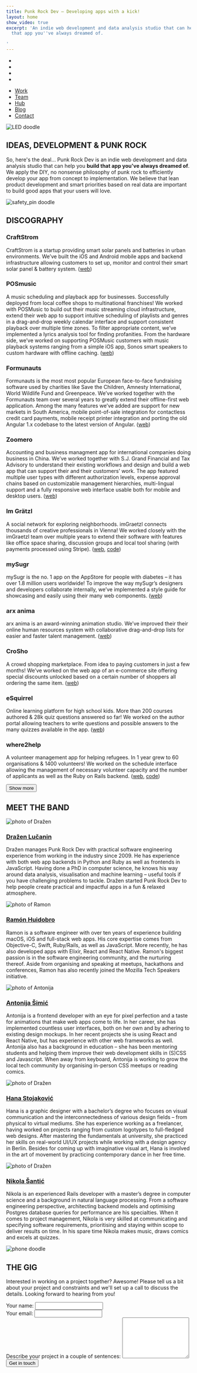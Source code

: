 ```yaml
---
title: Punk Rock Dev – Developing apps with a kick!
layout: home
show_video: true
excerpt: 'An indie web development and data analysis studio that can help you build
  that app you''ve always dreamed of.

'
---
```


<section class="intro-section grey-background clearfix">
  <nav class="nav nav-section nav-absolute" id="nav">
    <ul class="nav-list nav-list-left">
      <li class="nav-item">
        <a href="https://www.twitter.com/punkrockdev/" target="_blank">
          <i class="fab fa-twitter fa-fw"></i>
        </a>
      </li>
      <li class="nav-item">
        <a href="https://www.facebook.com/punkrockdev/" target="_blank">
          <i class="fab fa-facebook-f fa-fw"></i>
        </a>
      </li>
      <li class="nav-item">
        <a href="https://www.github.com/punkrockdev/" target="_blank">
          <i class="fab fa-github fa-fw"></i>
        </a>
      </li>
      <li class="nav-item">
        <a href="https://open.spotify.com/playlist/6E52OGawG1plGSO9GT1yNC?si=7a667rKgSOKjvuvtUyDFvw" target="_blank">
          <i class="fab fa-spotify"></i>
        </a>
      </li>
    </ul>
    <ul class="nav-list nav-list-right">
      <li class="nav-item"><a href="#work" class="nav-link">Work</a></li>
      <li class="nav-item"><a href="#team" class="nav-link">Team</a></li>
      <li class="nav-item"><a href="/hub" class="nav-link">Hub</a></li>
      <li class="nav-item"><a href="https://blog.punkrockdev.com/" class="nav-link">Blog</a></li>
      <li class="nav-item nav-item-contact"><a href="#contact" class="nav-link">Contact</a></li>
    </ul>
  </nav>

  <div class="row">
    <div class="intro-section-column">
      <aside class="doodle">
            <picture>
                <source srcset="images/LED.webp" type="image/webp">
                <source srcset="images/LED.png" type="image/png">
                <img src="images/LED.png" alt="LED doodle">
            </picture>
        </aside>
          <h2>IDEAS, DEVELOPMENT & PUNK ROCK</h2>
          <p class="section-paragraph">
            So, here's the deal… Punk Rock Dev is an indie web development and data analysis
            studio that can help you
            <strong>build that app you've always dreamed of</strong>.
            We apply the DIY, no nonsense philosophy of punk rock to efficiently develop
            your app from concept to implementation. We believe that lean product
            development and smart priorities based on real data
            are important to build good apps that your users will love.
          </p>
    </div>
  </div>
</section>

<section class="portfolio-section white-background" id="work">
    <div class="wrapper grid">
        <div class="row">
            <div class="col text-center">
                <aside class="doodle">
                    <picture>
                        <source srcset="images/safety_pin.webp" type="image/webp">
                        <source srcset="images/safety_pin.png" type="image/png">
                        <img src="images/safety_pin.png" alt="safety_pin doodle">
                    </picture>
                </aside>
                <h2 class="section-heading">DISCOGRAPHY</h2>
            </div>
        </div>
        <div class="portfolio-item light clearfix">
            <div class="row">
                <div class="col-1-2 col-xs-12 col-sm-4-5 app-screenshot craftstrom device"></div>
                <div class="col-1-2 col-xs-12 col-sm-4-5 portfolio-description">
                <!-- phone wrapper added to the image using https://mockuphone.com -->
                <h3>CraftStrom</h3>
                <p>CraftStrom is a startup providing smart solar panels and batteries in urban environments. We’ve built the iOS and Android mobile apps and backend infrastructure allowing customers to set up, monitor and control their smart solar panel & battery system. (<a href="https://www.craftstrom.com/" >web</a>)</p>
                </div>
            </div>
        </div>
        <div class="portfolio-item dark clearfix">
            <div class="row">
                <div class="col-1-2 col-xs-12 col-sm-4-5 app-screenshot pos"></div>
                <div class="col-1-2 col-xs-12 col-sm-4-5 portfolio-description">
                <h3>POSmusic</h3>
                <p>A music scheduling and playback app for businesses. Successfully deployed from local coffee shops to multinational franchises! We worked with POSMusic to build out their music streaming cloud infrastructure, extend their web app to support intuitive scheduling of playlists and genres in a drag-and-drop weekly calendar interface and support consistent playback over multiple time zones. To filter appropriate content, we’ve implemented a lyrics analysis tool for finding profanities. From the hardware side, we’ve worked on supporting POSMusic customers with music playback systems ranging from a simple iOS app, Sonos smart speakers to custom hardware with offline caching. (<a href="https://www.posmusic.com" >web</a>)</p>
                </div>
            </div>
        </div>
        <div class="portfolio-item light clearfix">
            <div class="row">
                <div class="col-1-2 col-xs-12 col-sm-4-5 app-screenshot formunauts device"></div>
                <div class="col-1-2 col-xs-12 col-sm-4-5 portfolio-description">
                <h3>Formunauts</h3>
                <p>Formunauts is the most most popular European face-to-face fundraising software used by charities like Save the Children, Amnesty International, World Wildlife Fund and Greenpeace. We’ve worked together with the Formunauts team over several years to greatly extend their offline-first web application. Among the many features we’ve added are support for new markets in South America, mobile point-of-sale integration for contactless credit card payments, mobile receipt printer integration and porting the old Angular 1.x codebase to the latest version of Angular. (<a href="https://www.formunauts.at" >web</a>)</p>
                </div>
            </div>
        </div>
        <div class="portfolio-item dark clearfix">
            <div class="row">
                <div class="col-1-2 col-xs-12 col-sm-4-5 app-screenshot zoomero"></div>
                <div class="col-1-2 col-xs-12 col-sm-4-5 portfolio-description">
                <h3>Zoomero</h3>
                <p>Accounting and business managment app for international companies doing business in China. We’ve worked together with S.J. Grand Financial and Tax Advisory to understand their existing workflows and design and build a web app that can support their and their customers’ work. The app featured multiple user types with different authorization levels, expense approval chains based on customizable management hierarchies, multi-lingual support and a fully responsive web interface usable both for mobile and desktop users. (<a href="https://www.sjgrand.cn" >web</a>)</p>
                </div>
            </div>
        </div>
        <div class="portfolio-item dark2 clearfix">
            <div class="row">
                <div class="col-1-2 col-xs-12 col-sm-4-5 app-screenshot imGraetzl"></div>
                <div class="col-1-2 col-xs-12 col-sm-4-5 portfolio-description">
                <h3>Im Grätzl</h3>
                <p>A social network for exploring neighborhoods. imGraetzl connects thousands of creative professionals in Vienna! We worked closely with the imGraetzl team over multiple years to extend their software with features like office space sharing, discussion groups and local tool sharing (with payments processed using Stripe). (<a href="https://www.imgraetzl.at" >web</a>, <a href="https://github.com/imGraetzl/im_graetzl">code</a>)</p>
                </div>
            </div>
        </div>
        <div class="portfolio-item dark clearfix collapsable-hidden">
            <div class="row">
                <div class="col-1-2 col-xs-12 col-sm-4-5 app-screenshot mysugr"></div>
                <div class="col-1-2 col-xs-12 col-sm-4-5 portfolio-description">
                <h3>mySugr</h3>
                <p> mySugr is the no. 1 app on the AppStore for people with diabetes – it has over 1.8 million users worldwide! To improve the way mySugr’s designers and developers collaborate internally, we’ve implemented a style guide for showcasing and easily using their many web components. (<a href="https://mysugr.com/" >web</a>)</p>
                </div>
            </div>
        </div>
        <div class="portfolio-item dark2 clearfix collapsable-hidden">
            <div class="row">
                <div class="col-1-2 col-xs-12 col-sm-4-5 app-screenshot arxanima"></div>
                <div class="col-1-2 col-xs-12 col-sm-4-5 portfolio-description">
                <h3>arx anima</h3>
                <p>arx anima is an award-winning animation studio. We’ve improved their their online human resources system with collaborative drag-and-drop lists for easier and faster talent management. (<a href="http://arxanima.com/" >web</a>)</p>
                </div>
            </div>
        </div>
        <div class="portfolio-item dark clearfix collapsable-hidden">
            <div class="row">
                <div class="col-1-2 col-xs-12 col-sm-4-5 app-screenshot crosho"></div>
                <div class="col-1-2 col-xs-12 col-sm-4-5 portfolio-description">
                <h3>CroSho</h3>
                <p>A crowd shopping marketplace. From idea to paying customers in just a few months! We’ve worked on the web app of an e-commerce site offering special discounts unlocked based on a certain number of shoppers all ordering the same item. (<a href="http://www.crosho.com/" >web</a>)</p>
                </div>
            </div>
        </div>
        <div class="portfolio-item dark2 clearfix collapsable-hidden">
            <div class="row">
                <div class="col-1-2 col-xs-12 col-sm-4-5 app-screenshot esquirrel"></div>
                <div class="col-1-2 col-xs-12 col-sm-4-5 portfolio-description">
                <h3>eSquirrel</h3>
                <p>Online learning platform for high school kids. More than 200 courses authored & 28k quiz questions answered so far! We worked on the author portal allowing teachers to write questions and possible answers to the many quizzes available in the app. (<a href="https://www.esquirrel.at" >web</a>)</p>
                </div>
            </div>
        </div>
        <div class="portfolio-item dark clearfix collapsable-hidden">
            <div class="row">
                <div class="col-1-2 col-xs-12 col-sm-4-5 app-screenshot where"></div>
                <div class="col-1-2 col-xs-12 col-sm-4-5 portfolio-description">
                <h3>where2help</h3>
                <p>A volunteer management app for helping refugees. In 1 year grew to 60 organisations & 1400 volunteers! We worked on the schedule interface allowing the management of necessary volunteer capacity and the number of applicants as well as the Ruby on Rails backend. (<a href="https://www.where2help.wien" >web</a>, <a href="https://github.com/where2help/where2help">code</a>)</p>
                </div>
            </div>
        </div>
        <div class="row">
            <div class="col text-center">
                <button class="button" id="collapsable">Show more</button>
            </div>
        </div>
    </div>
</section>

<section class="about-section grey-background" id="team">
  <div class="wrapper grid">
    <div id="the-band" class="row">
        <div class="col text-center">
            <h2 class="section-heading">MEET THE BAND</h2>
        </div>
    </div>
    <div class="row" style="padding: 0;">
        <!-- Drazen -->
        <div class="col-1-2 col-sm-1-2 col-md-12 about-col">
          <!-- <div class="picture-wrapper"> -->
            <!-- <picture>
                <source srcset="images/team/drazen.webp" type="image/webp">
                <source srcset="images/team/drazen.jpg" type="image/jpg" class="mugshot-hidden">
                <img src="images/team/drazen.jpg" alt="photo of Dražen" class="mugshot-hidden">
            </picture> -->
            <picture>
                <source srcset="images/team/Drazen.webp" type="image/webp">
                <source srcset="images/team/Drazen.jpg" type="image/jpg">
                <img src="images/team/Drazen.jpg" alt="photo of Dražen" class="mugshot">
            </picture>
          <!-- </div> -->
            <h3 class="about-heading"><a href="https://metakermit.com/" class="about-social-link">Dražen Lučanin</a> <a href="https://github.com/metakermit" class="social-icon-link"><i class="fab fa-github"></i></a> <a href="https://twitter.com/metakermit" class="social-icon-link"><i class="fab fa-twitter"></i></a></h3>
            <p class="about-description">
              Dražen manages Punk Rock Dev with practical software engineering experience from working in the industry since 2009. He has experience with both web app backends in Python and Ruby as well as frontends in JavaScript. Having done a PhD in computer science, he knows his way around data analysis, visualisation and machine learning – useful tools if you have challenging problems to tackle. Dražen started Punk Rock Dev to help people create practical and impactful apps in a fun & relaxed atmosphere.
            </p>
        </div>
        <!-- Ramon -->
        <div class="col-1-2 col-sm-1-2 col-md-12 about-col">
            <!-- <div class="picture-wrapper"> -->
              <!-- <picture>
                  <source srcset="images/team/ramon.webp" type="image/webp">
                  <source srcset="images/team/ramon.jpg" type="image/jpg" class="mugshot-hidden">
                  <img src="images/team/ramon.jpg" alt="photo of Ramon" class="mugshot-hidden">
              </picture> -->
              <picture>
                  <source srcset="images/team/Ramon.webp" type="image/webp">
                  <source srcset="images/team/Ramon.jpg" type="image/jpg">
                  <img src="images/team/Ramon.jpg" alt="photo of Ramon" class="mugshot">
              </picture>
            <!-- </div> -->
            <h3 class="about-heading"><a href="https://ramonh.dev" class="about-social-link">Ramón Huidobro</a> <a href="https://github.com/ramonh" class="social-icon-link"><i class="fab fa-github"></i></a> <a href="https://twitter.com/hola_soy_milk" class="social-icon-link"><i class="fab fa-twitter"></i></a></h3>
            <p class="about-description">
              Ramon is a software engineer with over ten years of experience building macOS, iOS and full-stack web apps. His core expertise comes from Objective-C, Swift, Ruby/Rails, as well as JavaScript. More recently, he has also developed apps with Elixir, React and React Native. Ramon's biggest passion is in the software engineering community, and the nurturing thereof. Aside from organising and speaking at meetups, hackathons and conferences, Ramon has also recently joined the Mozilla Tech Speakers initiative.
            </p>
        </div>
        <!-- Antonija -->
        <div class="col-1-2 col-sm-1-2 col-md-12 about-col">
          <picture>
              <source srcset="images/team/Antonija.webp" type="image/webp">
              <source srcset="images/team/Antonija.jpg" type="image/jpg">
              <img src="images/team/Antonija.jpg" alt="photo of Antonija" class="mugshot">
          </picture>
            <h3 class="about-heading"><a href="https://mytwocents.dev/" class="about-social-link">Antonija Šimić</a> <a href="https://github.com/tonkec" class="social-icon-link"><i class="fab fa-github"></i></a> <a href="https://twitter.com/tonkec_palonkec" class="social-icon-link"><i class="fab fa-twitter"></i></a></h3>
            <p class="about-description">
              Antonija is a frontend developer with an eye for pixel perfection and a taste for animations that make web apps come to life. In her career, she has implemented countless user interfaces, both on her own and by adhering to existing design mockups. In her recent projects she is using React and React Native, but has experience with other web frameworks as well. Antonija also has a background in education – she has been mentoring students and helping them improve their web development skills in (S)CSS and Javascript. When away from keyboard, Antonija is working to grow the local tech community by organising in-person CSS meetups or reading comics.
            </p>
        </div>
        <!-- Hana -->
        <div class="col-1-2 col-sm-1-2 col-md-12 about-col">
          <picture>
              <source srcset="images/team/Hana.webp" type="image/webp">
              <source srcset="images/team/Hana.jpg" type="image/jpg">
              <img src="images/team/Hana.jpg" alt="photo of Dražen" class="mugshot">
          </picture>
            <h3 class="about-heading"><a href="https://www.behance.net/hanastojakde72" class="about-social-link">Hana Stojaković</a></h3>
            <p class="about-description">
              Hana is a graphic designer with a bachelor’s degree who focuses on visual communication and the interconnectedness of various design fields – from physical to virtual mediums. She has experience working as a freelancer, having worked on projects ranging from custom logotypes to full-fledged web designs. After mastering the fundamentals at university, she practiced her skills on real-world UI/UX projects while working with a design agency in Berlin. Besides for coming up with imaginative visual art, Hana is involved in the art of movement by practicing contemporary dance in her free time.
            </p>
        </div>
        <!-- Nikola -->
        <div class="col-1-2 col-sm-1-2 col-md-12 about-col about-col-last">
          <picture>
              <source srcset="images/team/Nikola.webp" type="image/webp">
              <source srcset="images/team/Nikola.jpg" type="image/jpg">
              <img src="images/team/Nikola.jpg" alt="photo of Dražen" class="mugshot">
          </picture>
            <h3 class="about-heading"><a href="https://github.com/shnikola" class="about-social-link">Nikola Šantić</a> <a href="https://github.com/shnikola" class="social-icon-link"><i class="fab fa-github"></i></a> <a href="https://twitter.com/shnikola" class="social-icon-link"><i class="fab fa-twitter"></i></a></h3>
            <p class="about-description">
              Nikola is an experienced Rails developer with a master’s degree in computer science and a background in natural language processing. From a software engineering perspective, architecting backend models and optimising Postgres database queries for performance are his specialties. When it comes to project management, Nikola is very skilled at communicating and specifying software requirements, prioritising and staying within scope to deliver results on time. In his spare time Nikola makes music, draws comics and excels at quizzes.
            </p>
        </div>
    </div>
  </div>
</section>

<section class="contact-section white-background" id="contact">
    <div class="wrapper grid">
        <div class="row">
            <div class="col-1-2 contact-column">
                <aside class="doodle">
                    <picture>
                    <source srcset="images/phone.webp" type="image/webp">
                    <source srcset="images/phone.png" type="image/png">
                    <img src="images/phone.png" alt="phone doodle">
                    </picture>
                </aside>
                <h2 id="the-gig" class="text-center section-heading">THE GIG</h2>
                <p>
                Interested in working on a project together? Awesome! Please tell us
                a bit about your project and constraints and we'll set up a call
                to discuss the details. Looking forward to hearing from you!
                </p>
                <form id="contact_form" action="https://formspree.io/hello@punkrockdev.com" method="post">
                    <div class="form-input" >
                        <label for="name">Your name:</label>
                        <input id="name" type="text" name="name" autocomplete="name" />
                    </div>
                    <div class="form-input" >
                        <label for="email">Your email:</label>
                        <input id="email" type="email" name="email" autocomplete="email" required />
                    </div>
                    <div class="form-input" >
                        <label for="description">Describe your project in a couple of sentences:</label>
                        <textarea id="description" name="description" rows="7"></textarea>
                    </div>
                    <input type="text" name="_gotcha" style="display:none" />
                    <input type="hidden" name="_next" value="http://punkrockdev.com/thanks.html" />
                    <input type="hidden" name="_subject" value="Punk Rock Dev Inquiry" />
                    <input type="submit" value="Get in touch" class="button" />
                </form>
            </div>
        </div>
    </div>
</section>

<div class="footer-image"></div>